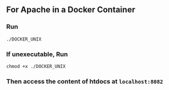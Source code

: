 ## For Apache in a Docker Container 
### Run
```
./DOCKER_UNIX
```

### If unexecutable, Run
```
chmod +x ./DOCKER_UNIX
```

### Then access the content of htdocs at ```localhost:8082```